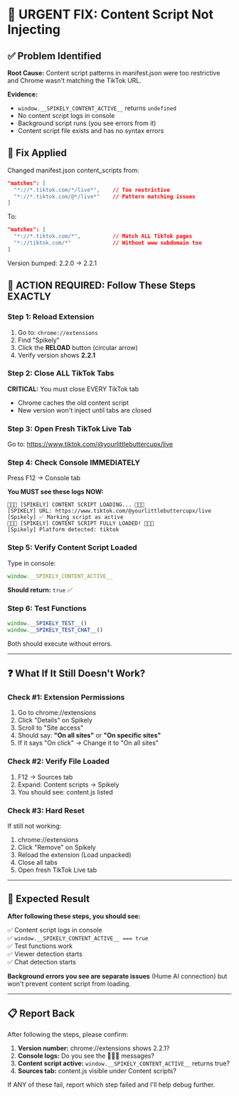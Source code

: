 # 🚨 URGENT FIX: Content Script Not Injecting

## ✅ Problem Identified

**Root Cause:** Content script patterns in manifest.json were too restrictive and Chrome wasn't matching the TikTok URL.

**Evidence:**
- `window.__SPIKELY_CONTENT_ACTIVE__` returns `undefined`
- No content script logs in console
- Background script runs (you see errors from it)
- Content script file exists and has no syntax errors

## 🔧 Fix Applied

Changed manifest.json content_scripts from:
```json
"matches": [
  "*://*.tiktok.com/*/live*",    // Too restrictive
  "*://*.tiktok.com/@*/live*"    // Pattern matching issues
]
```

To:
```json
"matches": [
  "*://*.tiktok.com/*",          // Match ALL TikTok pages
  "*://tiktok.com/*"             // Without www subdomain too
]
```

Version bumped: 2.2.0 → 2.2.1

## 🚀 ACTION REQUIRED: Follow These Steps EXACTLY

### Step 1: Reload Extension
1. Go to: `chrome://extensions`
2. Find "Spikely"
3. Click the **RELOAD** button (circular arrow)
4. Verify version shows **2.2.1**

### Step 2: Close ALL TikTok Tabs
**CRITICAL:** You must close EVERY TikTok tab
- Chrome caches the old content script
- New version won't inject until tabs are closed

### Step 3: Open Fresh TikTok Live Tab
Go to: https://www.tiktok.com/@yourlittlebuttercupx/live

### Step 4: Check Console IMMEDIATELY
Press F12 → Console tab

**You MUST see these logs NOW:**
```
🚀🚀🚀 [SPIKELY] CONTENT SCRIPT LOADING... 🚀🚀🚀
[SPIKELY] URL: https://www.tiktok.com/@yourlittlebuttercupx/live
[Spikely] ✅ Marking script as active
🎉🎉🎉 [SPIKELY] CONTENT SCRIPT FULLY LOADED! 🎉🎉🎉
[Spikely] Platform detected: tiktok
```

### Step 5: Verify Content Script Loaded
Type in console:
```javascript
window.__SPIKELY_CONTENT_ACTIVE__
```

**Should return:** `true` ✅

### Step 6: Test Functions
```javascript
window.__SPIKELY_TEST__()
window.__SPIKELY_TEST_CHAT__()
```

Both should execute without errors.

---

## ❓ What If It Still Doesn't Work?

### Check #1: Extension Permissions
1. Go to chrome://extensions
2. Click "Details" on Spikely
3. Scroll to "Site access"
4. Should say: **"On all sites"** or **"On specific sites"**
5. If it says "On click" → Change it to "On all sites"

### Check #2: Verify File Loaded
1. F12 → Sources tab
2. Expand: Content scripts → Spikely
3. You should see: content.js listed

### Check #3: Hard Reset
If still not working:
1. chrome://extensions
2. Click "Remove" on Spikely
3. Reload the extension (Load unpacked)
4. Close all tabs
5. Open fresh TikTok Live tab

---

## 🎯 Expected Result

**After following these steps, you should see:**

✅ Content script logs in console  
✅ `window.__SPIKELY_CONTENT_ACTIVE__ === true`  
✅ Test functions work  
✅ Viewer detection starts  
✅ Chat detection starts  

**Background errors you see are separate issues** (Hume AI connection) but won't prevent content script from loading.

---

## 📋 Report Back

After following the steps, please confirm:

1. **Version number:** chrome://extensions shows 2.2.1?
2. **Console logs:** Do you see the 🚀🚀🚀 messages?
3. **Content script active:** `window.__SPIKELY_CONTENT_ACTIVE__` returns true?
4. **Sources tab:** content.js visible under Content scripts?

If ANY of these fail, report which step failed and I'll help debug further.
